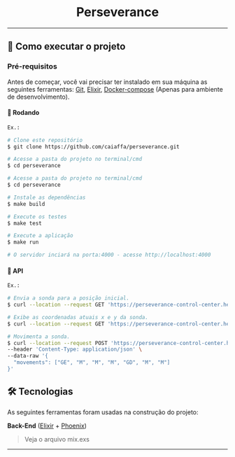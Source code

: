 <div align="center">
    <h1>Perseverance</h1>
</div>


---

## 🚀 Como executar o projeto

### Pré-requisitos

Antes de começar, você vai precisar ter instalado em sua máquina as seguintes ferramentas:
[Git](https://git-scm.com), [Elixir](https://elixir-lang.org/), [Docker-compose](https://docs.docker.com/compose/install) (Apenas para ambiente de desenvolvimento).

#### 🎲 Rodando

```bash
Ex.:

# Clone este repositório
$ git clone https://github.com/caiaffa/perseverance.git

# Acesse a pasta do projeto no terminal/cmd
$ cd perseverance

# Acesse a pasta do projeto no terminal/cmd
$ cd perseverance

# Instale as dependências
$ make build

# Execute os testes
$ make test

# Execute a aplicação
$ make run

# O servidor inciará na porta:4000 - acesse http://localhost:4000
```

#### 🎲 API

```bash
Ex.:

# Envia a sonda para a posição inicial.
$ curl --location --request GET 'https://perseverance-control-center.herokuapp.com/api/v1/commands/start-position'

# Exibe as coordenadas atuais x e y da sonda.
$ curl --location --request GET 'https://perseverance-control-center.herokuapp.com/api/v1/commands/show-position'

# Movimenta a sonda.
$ curl --location --request POST 'https://perseverance-control-center.herokuapp.com/api/v1/commands/move-position' \
--header 'Content-Type: application/json' \
--data-raw '{
  "movements": ["GE", "M", "M", "M", "GD", "M", "M"]
}'

```

## 🛠 Tecnologias

As seguintes ferramentas foram usadas na construção do projeto:

**Back-End**  ([Elixir](https://elixir-lang.org/)  +  [Phoenix](https://www.phoenixframework.org))

> Veja o arquivo mix.exs

---
